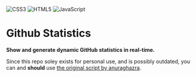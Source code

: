 ![CSS3](https://img.shields.io/badge/css3-%231572B6.svg?style=for-the-badge&logo=css3&logoColor=white) ![HTML5](https://img.shields.io/badge/html5-%23E34F26.svg?style=for-the-badge&logo=html5&logoColor=white) ![JavaScript](https://img.shields.io/badge/javascript-%23323330.svg?style=for-the-badge&logo=javascript&logoColor=%23F7DF1E)

# Github Statistics

**Show and generate dynamic GitHub statistics in real-time.**

Since this repo soley exists for personal use, and is possibly outdated, you can and **should** use [the original script by anuraghazra](https://github.com/anuraghazra/github-readme-stats).
